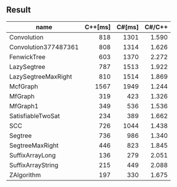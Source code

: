 ## Result

name|C++[ms]|C#[ms]|C#/C++
---|---:|---:|---:
Convolution|818|1301|1.590
Convolution377487361|808|1314|1.626  
FenwickTree|603|1370|2.272
LazySegtree|787|1513|1.922
LazySegtreeMaxRight|810|1514|1.869
McfGraph|1567|1949|1.244
MfGraph|319|423|1.326
MfGraph1|349|536|1.536
SatisfiableTwoSat|234|389|1.662
SCC|726|1044|1.438
Segtree|736|986|1.340
SegtreeMaxRight|446|823|1.845
SuffixArrayLong|136|279|2.051
SuffixArrayString|215|449|2.088
ZAlgorithm|197|330|1.675
